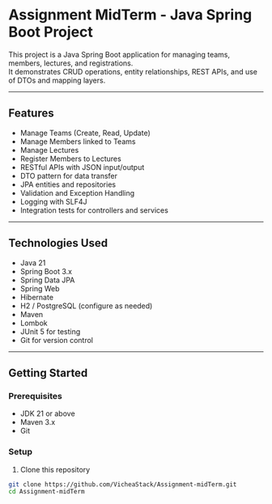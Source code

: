 # Assignment MidTerm - Java Spring Boot Project

This project is a Java Spring Boot application for managing teams, members, lectures, and registrations.  
It demonstrates CRUD operations, entity relationships, REST APIs, and use of DTOs and mapping layers.

---

## Features

- Manage Teams (Create, Read, Update)
- Manage Members linked to Teams
- Manage Lectures
- Register Members to Lectures
- RESTful APIs with JSON input/output
- DTO pattern for data transfer
- JPA entities and repositories
- Validation and Exception Handling
- Logging with SLF4J
- Integration tests for controllers and services

---

## Technologies Used

- Java 21
- Spring Boot 3.x
- Spring Data JPA
- Spring Web
- Hibernate
- H2 / PostgreSQL (configure as needed)
- Maven
- Lombok
- JUnit 5 for testing
- Git for version control

---

## Getting Started

### Prerequisites

- JDK 21 or above
- Maven 3.x
- Git

### Setup

1. Clone this repository

```bash
git clone https://github.com/VicheaStack/Assignment-midTerm.git
cd Assignment-midTerm

